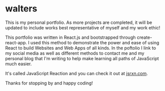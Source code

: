 # walters

This is my personal portfolio. As more projects are completed, 
it will be updated to include works best representative of myself and my work ethic!

This portfolio was written in React.js and bootstrapped through create-react-app.
I used this method to demonstrate the power and ease of using React to build Websites and Web Apps of all kinds.
In the poftolio I link to my social media as well as different methods to contact me and my personal blog that I'm writing
to help make learning all paths of JavaScript much easier. 

It's called JavaScript Reaction and you can check it out at 
<a href="http://jsrxn.com">jsrxn.com</a>.

Thanks for stopping by and happy coding!

